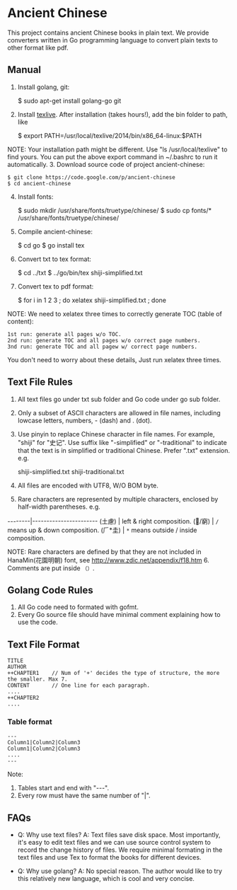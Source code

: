 # Ancient Chinese
This project contains ancient Chinese books in plain text. We provide converters written in Go programming language to convert plain texts to other format like pdf.


## Manual
1. Install golang, git:


    $ sudo apt-get install golang-go git


2. Install [texlive](https://www.tug.org/texlive/acquire-netinstall.html). After installation (takes hours!), add the bin folder to path, like


    $ export PATH=/usr/local/texlive/2014/bin/x86_64-linux:$PATH


  NOTE: Your installation path might be different. Use "ls /usr/local/texlive" to find yours. You can put the above export command in ~/.bashrc to run it automatically.
3. Download source code of project ancient-chinese:


    $ git clone https://code.google.com/p/ancient-chinese
    $ cd ancient-chinese


4. Install fonts: 


    $ sudo mkdir /usr/share/fonts/truetype/chinese/
    $ sudo cp fonts/* /usr/share/fonts/truetype/chinese/


5. Compile ancient-chinese:


    $ cd go
    $ go install tex


6. Convert txt to tex format:


    $ cd ../txt
    $ ../go/bin/tex shiji-simplified.txt


7. Convert tex to pdf format:


    $ for i in 1 2 3 ; do xelatex shiji-simplified.txt ; done


  NOTE: We need to xelatex three times to correctly generate TOC (table of content):


    1st run: generate all pages w/o TOC.
    2nd run: generate TOC and all pages w/o correct page numbers.
    3nd run: generate TOC and all pagew w/ correct page numbers.


  You don't need to worry about these details, Just run xelatex three times.


## Text File Rules
1. All text files go under txt sub folder and Go code under go sub folder. 
2. Only a subset of ASCII characters are allowed in file names, including lowcase letters, numbers, - (dash) and . (dot). 
3. Use pinyin to replace Chinese character in file names. For example, "shiji" for "史记". Use suffix like "-simplified" or "-traditional" to indicate that the text is in simplified or traditional Chinese. Prefer ".txt" extension. e.g.


    shiji-simplified.txt
    shiji-traditional.txt


4. All files are encoded with UTF8, W/O BOM byte.
5. Rare characters are represented by multiple characters, enclosed by half-width parentheses. e.g.

--------|-----------------------
(土慮)  | left & right composition.
(/窮)  | `/` means up & down composition.
(𠂆*圭) | `*` means outside / inside composition.

   NOTE: Rare characters are defined by that they are not included in HanaMin(花園明朝) font, see http://www.zdic.net/appendix/f18.htm 
6. Comments are put inside `（）`. 


## Golang Code Rules
1. All Go code need to formated with gofmt. 
2. Every Go source file should have minimal comment explaining how to use the code. 


## Text File Format

    TITLE 
    AUTHOR 
    ++CHAPTER1    // Num of '+' decides the type of structure, the more the smaller. Max 7. 
    CONTENT       // One line for each paragraph. 
    .... 
    ++CHAPTER2 
    ....

### Table format
    --- 
    Column1|Column2|Column3 
    Column1|Column2|Column3 
    .... 
    --- 
Note:
1. Tables start and end with "---". 
2. Every row must have the same number of "|". 


## FAQs
* Q: Why use text files? 
  A: Text files save disk space. Most importantly, it's easy to edit text files and we can use source control system to record the change history of files. We require minimal formating in the text files and use Tex to format the books for different devices. 

* Q: Why use golang? 
  A: No special reason. The author would like to try this relatively new language, which is cool and very concise. 
